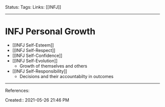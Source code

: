 Status:
Tags:
Links: [[INFJ]]
___
# INFJ Personal Growth
- [[INFJ Self-Esteem]]
- [[INFJ Self-Respect]]
- [[INFJ Self-Confidence]]
- [[INFJ Self-Evolution]]
	- Growth of themselves and others
- [[INFJ Self-Responsibility]]
	- Decisions and their accountabilty in outcomes
___
References:

Created:: 2021-05-26 21:46 PM